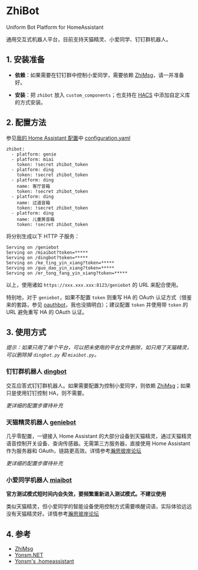 # ZhiBot

Uniform Bot Platform for HomeAssistant

通用交互式机器人平台，目前支持天猫精灵、小爱同学、钉钉群机器人。

## 1. 安装准备

-   **依赖**：如果需要在钉钉群中控制小爱同学，需要依赖 [ZhiMsg](https://github.com/Yonsm/ZhiMsg)，请一并准备好。

-   **安装**：把 `zhibot` 放入 `custom_components`；也支持在 [HACS](https://hacs.xyz/) 中添加自定义库的方式安装。

## 2. 配置方法

参见[我的 Home Assistant 配置](https://github.com/Yonsm/.homeassistant)中 [configuration.yaml](https://github.com/Yonsm/.homeassistant/blob/main/configuration.yaml)

```
zhibot:
  - platform: genie
  - platform: miai
    token: !secret zhibot_token
  - platform: ding
    token: !secret zhibot_token
  - platform: ding
    name: 客厅音箱
    token: !secret zhibot_token
  - platform: ding
    name: 过道音箱
    token: !secret zhibot_token
  - platform: ding
    name: 儿童房音箱
    token: !secret zhibot_token
```

将分别生成以下 HTTP 子服务：

```
Serving on /geniebot
Serving on /miaibot?token=*****
Serving on /dingbot?token=*****
Serving on /ke_ting_yin_xiang?token=*****
Serving on /guo_dao_yin_xiang?token=*****
Serving on /er_tong_fang_yin_xiang?token=*****
```

以上，使用诸如 `https://xxx.xxx.xxx:8123/geniebot` 的 URL 来配合使用。

特别地，对于 `geniebot`，如果不配置 `token` 则重写 HA 的 OAuth 认证方式（借鉴来的套路，参见 [oauthbot](https://github.com/Yonsm/ZhiBot/blob/main/custom_components/zhibot/__init__.py)，我也没搞明白）；建议配置 `token` 并使用带 `token` 的 URL 避免重写 HA 的 OAuth 认证。

## 3. 使用方式

_提示：如果只用了单个平台，可以把未使用的平台文件删除，如只用了天猫精灵，可以删除掉 `dingbot.py` 和 `miaibot.py`。_

### 钉钉群机器人 [dingbot](https://github.com/Yonsm/ZhiBot/blob/main/custom_components/zhibot/dingbot.py)

交互应答式钉钉群机器人。如果需要配置为控制小爱同学，则依赖 [ZhiMsg](https://github.com/Yonsm/ZhiMsg)；如果只是使用钉钉控制 HA，则不需要。

_更详细的配置步骤待补充_

### 天猫精灵机器人 [geniebot](https://github.com/Yonsm/ZhiBot/blob/main/custom_components/zhibot/geniebot.py)

几乎零配置，一键接入 Home Assistant 的大部分设备到天猫精灵，通过天猫精灵语音控制开关设备、查询传感器。无需第三方服务器，直接使用 Home Assistant 作为服务器和 OAuth，链路更高效。详情参考[瀚思彼岸论坛](https://bbs.hassbian.com/thread-2700-1-1.html)

_更详细的配置步骤待补充_

### 小爱同学机器人 [miaibot](https://github.com/Yonsm/ZhiBot/blob/main/custom_components/zhibot/miaibot.py)

**官方测试模式短时间内会失效，要频繁重新进入测试模式。不建议使用**

类似天猫精灵，但小爱同学的智能设备使用控制方式需要唤醒词语，实际体验远远没有天猫精灵好。详情参考[瀚思彼岸论坛](https://bbs.hassbian.com/thread-4680-1-1.html)

## 4. 参考

-   [ZhiMsg](https://github.com/Yonsm/ZhiMsg)
-   [Yonsm.NET](https://yonsm.github.io)
-   [Yonsm's .homeassistant](https://github.com/Yonsm/.homeassistant)